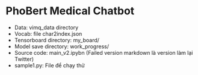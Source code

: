 # PhoBert Medical Chatbot
- Data: vimq_data directory
- Vocab: file char2index.json
- Tensorboard directory: my_board/
- Model save directory: work_progress/
- Source code: main_v2.ipybn (Failed version markdown là version làm lại Twitter)
- sample1.py: File để chạy thử